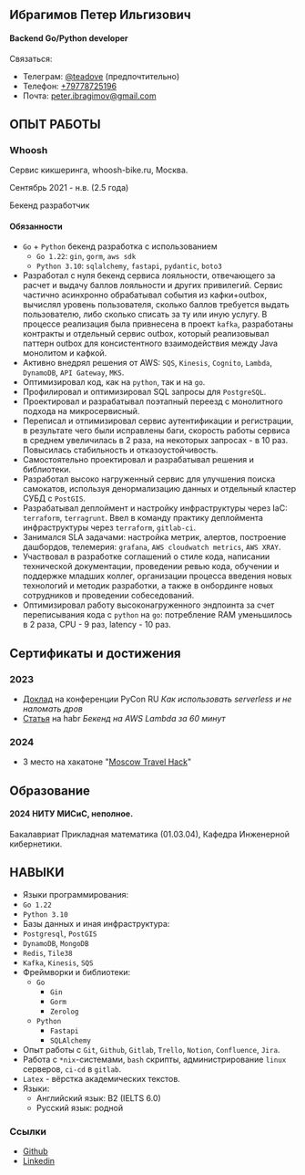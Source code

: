 ## Ибрагимов Петер Ильгизович
#### Backend Go/Python developer
Связаться:
- Телеграм: [@teadove](https://t.me/teadove) (предпочтительно)
- Телефон: [+79778725196](tel:+79778725196)
- Почта: [peter.ibragimov@gmail.com](mailto:peter.ibragimov@gmail.com)

## ОПЫТ РАБОТЫ

### Whoosh
Сервис кикшеринга, whoosh-bike.ru, Москва.

Сентябрь 2021 - н.в. (2.5 года)

Бекенд разработчик

#### Обязанности
- `Go` + `Python` бекенд разработка с использованием
	- `Go 1.22`: `gin`, `gorm`, `aws sdk`
	- `Python 3.10`: `sqlalchemy`, `fastapi`, `pydantic`, `boto3`
- Разработал с нуля бекенд сервиса лояльности, отвечающего за расчет и выдачу баллов лояльности и других привилегий. Сервис частично асинхронно обрабатывал события из кафки+outbox, вычислял уровень пользователя, сколько баллов требуется выдать пользователю, либо сколько списать за ту или иную услугу. В процессе реализация была привнесена в проект `kafka`, разработаны контракты и отдельный сервис outbox, который реализовывал паттерн outbox для консистентного взаимодействия между Java монолитом и кафкой. 
- Активно внедрял решения от AWS: `SQS`, `Kinesis`, `Cognito`, `Lambda`, `DynamoDB`, `API Gateway`, `MKS`.
- Оптимизировал код, как на `python`, так и на `go`. 
- Профилировал и оптимизировал SQL запросы для `PostgreSQL`. 
- Проектировал и разрабатывал поэтапный переезд с монолитного подхода на микросервисный. 
- Переписал и отпимизировал сервис аутентификации и регистрации, в результате чего были исправлены баги, скорость работы сервиса в среднем увеличилась в 2 раза, на некоторых запросах - в 10 раз. Повысилась стабильность и отказоустойчивость. 
- Самостоятельно проектировал и разрабатывал решения и библиотеки.
- Разработал высоко нагруженный сервис для улучшения поиска самокатов, используя денормализацию данных и отдельный кластер СУБД с `PostGIS`.
- Разрабатывал деплоймент и настройку инфраструктуры через  IaC: `terraform`, `terragrunt`. Ввел в команду практику деплоймента инфраструктуры через  `terraform`, `gitlab-ci`.
- Занимался  SLA  задачами: настройка метрик, алертов, построение дашбордов, телемерия: `grafana`, `AWS cloudwatch metrics`, `AWS XRAY`.
- Участвовал в разработке соглашений о стиле кода, написании технической документации, проведении ревью кода, обучении и поддержке младших коллег, организации процесса введения новых технологий и методик разработки, а также в онбординге новых сотрудников и проведении собеседований.
- Оптимизировал работу высоконагруженного эндпоинта за счет переписывания кода с `python` на `go`: потребление RAM уменьшилось в 2 раза, CPU - 9 раз,  latency - 10 раз.

## Сертификаты и достижения

### 2023
- [Доклад](https://www.youtube.com/watch?v=cSZrWpyNlfI) на конференции PyCon RU _Как использовать serverless и не наломать дров_
- [Статья](https://habr.com/ru/companies/whoosh/articles/728926/) на habr _Бекенд на AWS Lambda за 60 минут_

### 2024
- 3 место на хакатоне "[Moscow Travel Hack](https://business.russpass.ru/content-page/e-com)"

## Образование

#### 2024 НИТУ МИСиС, неполное.
Бакалавриат Прикладная математика (01.03.04), Кафедра Инженерной кибернетики.

## НАВЫКИ
- Языки программирования:
- `Go 1.22`
- `Python 3.10`
- Базы данных и иная инфраструктура:
- `Postgresql`, `PostGIS`
- `DynamoDB`, `MongoDB`
- `Redis`, `Tile38`
- `Kafka`, `Kinesis`, `SQS`
- Фреймворки и библиотеки:
	- `Go`
		- `Gin`
		- `Gorm`
		- `Zerolog`
	- `Python`
		- `Fastapi`
		- `SQLAlchemy`
- Опыт работы с `Git`, `Github`, `Gitlab`, `Trello`, `Notion`, `Confluence`, `Jira`.
- Работа с `*nix`-системами, `bash` скрипты, администрирование `linux` серверов, `ci-cd` в `gitlab`.
- `Latex` - вёрстка академических текстов.
- Языки: 
	- Английский язык: B2 (IELTS 6.0)
	- Русский язык: родной

### Ссылки
- [Github](https://github.com/TeaDove/)
- [Linkedin](https://www.linkedin.com/in/peter-ibragimov-7907871b7/)
